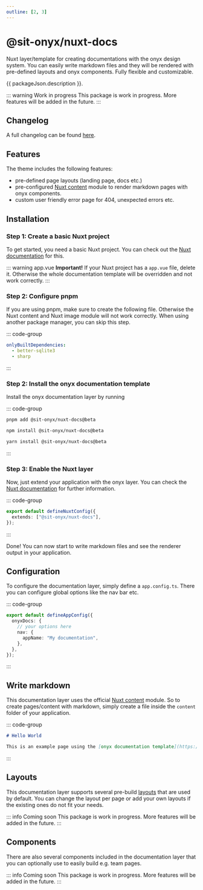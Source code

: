 ```yaml
---
outline: [2, 3]
---
```


<script lang="ts" setup>
import packageJson from "../../../../../packages/nuxt-docs/package.json";
</script>

# @sit-onyx/nuxt-docs

<div class="hide-external-link">

Nuxt layer/template for creating documentations with the onyx design system. You can easily write markdown files and they will be rendered with pre-defined layouts and onyx components. Fully flexible and customizable.

</div>

{{ packageJson.description }}.

::: warning Work in progress
This package is work in progress. More features will be added in the future.
:::

## Changelog

A full changelog can be found [here](/development/packages/changelogs/nuxt-docs).

## Features

The theme includes the following features:

- pre-defined page layouts (landing page, docs etc.)
- pre-configured [Nuxt content](https://content.nuxt.com/) module to render markdown pages with onyx components.
- custom user friendly error page for 404, unexpected errors etc.

## Installation

### Step 1: Create a basic Nuxt project

To get started, you need a basic Nuxt project. You can check out the [Nuxt documentation](https://nuxt.com/docs/getting-started/installation) for this.

::: warning app.vue
**Important!**
If your Nuxt project has a `app.vue` file, delete it. Otherwise the whole documentation template will be overridden and not work correctly.
:::

### Step 2: Configure pnpm

If you are using pnpm, make sure to create the following file. Otherwise the Nuxt content and Nuxt image module will not work correctly.
When using another package manager, you can skip this step.

::: code-group

```yml [pnpm-workspace.yaml]
onlyBuiltDependencies:
  - better-sqlite3
  - sharp
```

:::

### Step 2: Install the onyx documentation template

Install the onyx documentation layer by running

::: code-group

```sh [pnpm]
pnpm add @sit-onyx/nuxt-docs@beta
```

```sh [npm]
npm install @sit-onyx/nuxt-docs@beta
```

```sh [yarn]
yarn install @sit-onyx/nuxt-docs@beta
```

:::

### Step 3: Enable the Nuxt layer

Now, just extend your application with the onyx layer. You can check the [Nuxt documentation](https://nuxt.com/docs/getting-started/layers#usage) for further information.

::: code-group

```ts [nuxt.config.ts]
export default defineNuxtConfig({
  extends: ["@sit-onyx/nuxt-docs"],
});
```

:::

Done! You can now start to write markdown files and see the renderer output in your application.

## Configuration

To configure the documentation layer, simply define a `app.config.ts`. There you can configure global options like the nav bar etc.

::: code-group

```ts [app.config.ts]
export default defineAppConfig({
  onyxDocs: {
    // your options here
    nav: {
      appName: "My documentation",
    },
  },
});
```

:::

## Write markdown

This documentation layer uses the official [Nuxt content](https://content.nuxt.com/) module. So to create pages/content with markdown, simply create a file inside the `content` folder of your application.

::: code-group

```md [content/index.md]
# Hello World

This is an example page using the [onyx documentation template](https://onyx.schwarz/development/packages/nuxt-docs.html) for Nuxt.
```

:::

## Layouts

This documentation layer supports several pre-build [layouts](https://nuxt.com/docs/guide/directory-structure/layouts) that are used by default. You can change the layout per page or add your own layouts if the existing ones do not fit your needs.

::: info Coming soon
This package is work in progress. More features will be added in the future.
:::

## Components

There are also several components included in the documentation layer that you can optionally use to easily build e.g. team pages.

::: info Coming soon
This package is work in progress. More features will be added in the future.
:::
